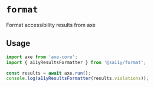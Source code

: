 # `format`

Format accessibility results from axe

## Usage

```typescript
import axe from 'axe-core';
import { a11yResultsFormatter } from '@sa11y/format';

const results = await axe.run();
console.log(a11yResultsFormatter(results.violations));
```
